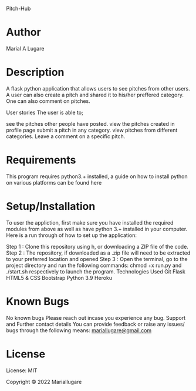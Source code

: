 Pitch-Hub
# Author
Marial A Lugare

# Description
A flask python application that allows users to see pitches from other users. A user can also create a pitch and shared it to his/her preffered category. One can also comment on pitches.

User stories
The user is able to;

see the pitches other people have posted.
view the pitches created in profile page
submit a pitch in any category.
view pitches from different categories.
Leave a comment on a specific pitch.
# Requirements
This program requires python3.+ installed, a guide on how to install python on various platforms can be found here
# Setup/Installation
To user the appliction, first make sure you have installed the required modules from above as well as have python 3.+ installed in your computer. Here is a run through of how to set up the application:

Step 1 : Clone this repository using h, or downloading a ZIP file of the code.
Step 2 : The repository, if downloaded as a .zip file will need to be extracted to your preferred location and opened
Step 3 : Open the terminal, go to the project directory and run the following commands: chmod +x run.py and ./start.sh respectively to launch the program.
Technologies Used
Git
Flask
HTML5 & CSS
Bootstrap
Python 3.9
Heroku
# Known Bugs
No known bugs Please reach out incase you experience any bug.
Support and Further contact details
You can provide feedback or raise any issues/ bugs through the following means: mariallugare@gmail.com
# License
License: MIT

Copyright © 2022 Mariallugare
